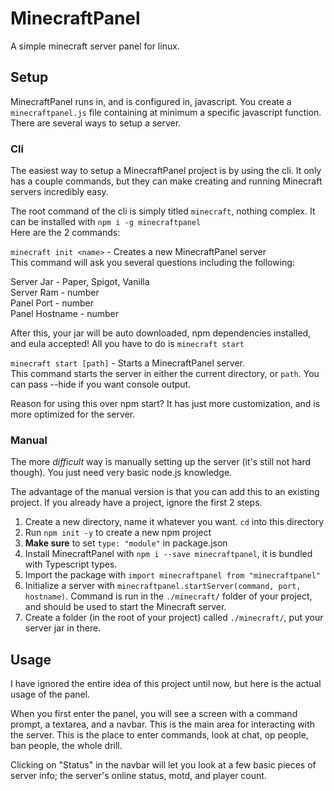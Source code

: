 # MinecraftPanel

A simple minecraft server panel for linux.

## Setup

MinecraftPanel runs in, and is configured in, javascript. You create a `minecraftpanel.js` file containing at minimum a specific javascript function. There are several ways to setup a server.

### Cli

The easiest way to setup a MinecraftPanel project is by using the cli. It only has a couple commands, but they can make creating and running Minecraft servers incredibly easy.

The root command of the cli is simply titled `minecraft`, nothing complex. It can be installed with `npm i -g minecraftpanel`<br>
Here are the 2 commands:

`minecraft init <name>` - Creates a new MinecraftPanel server<br>
This command will ask you several questions including the following:

Server Jar - Paper, Spigot, Vanilla<br>
Server Ram - number<br>
Panel Port - number<br>
Panel Hostname - number<br>

After this, your jar will be auto downloaded, npm dependencies installed, and eula accepted! All you have to do is `minecraft start`

`minecraft start [path]` - Starts a MinecraftPanel server.<br>
This command starts the server in either the current directory, or `path`. You can pass --hide if you want console output.

Reason for using this over npm start? It has just more customization, and is more optimized for the server.

### Manual

The more _difficult_ way is manually setting up the server (it's still not hard though). You just need very basic node.js knowledge.

The advantage of the manual version is that you can add this to an existing project. If you already have a project, ignore the first 2 steps.

1. Create a new directory, name it whatever you want. `cd` into this directory
2. Run `npm init -y` to create a new npm project
3. **Make sure** to set `type: "module"` in package.json
4. Install MinecraftPanel with `npm i --save minecraftpanel`, it is bundled with Typescript types.
5. Import the package with `import minecraftpanel from "minecraftpanel"`
6. Initialize a server with `minecraftpanel.startServer(command, port, hostname)`. Command is run in the `./minecraft/` folder of your project, and should be used to start the Minecraft server.
7. Create a folder (in the root of your project) called `./minecraft/`, put your server jar in there.

## Usage

I have ignored the entire idea of this project until now, but here is the actual usage of the panel.

When you first enter the panel, you will see a screen with a command prompt, a textarea, and a navbar. This is the main area for interacting with the server. This is the place to enter commands, look at chat, op people, ban people, the whole drill.

Clicking on "Status" in the navbar will let you look at a few basic pieces of server info; the server's online status, motd, and player count.
